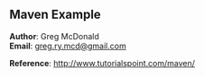 ## Maven Example
**Author**: Greg McDonald  
**Email**: greg.ry.mcd@gmail.com

**Reference**: http://www.tutorialspoint.com/maven/
